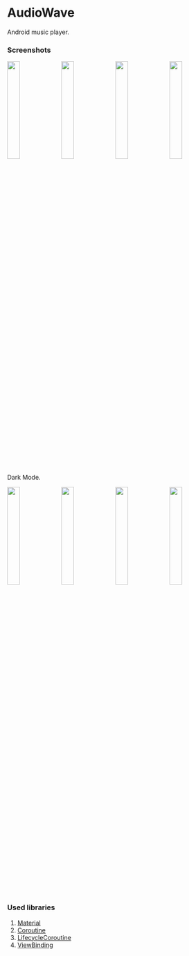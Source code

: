 
# AudioWave
Android music player.

### Screenshots
<div style="dispaly:flex">
    <img src="https://user-images.githubusercontent.com/25738593/171998333-94ab4c37-8747-4bad-a856-5b0faa45a918.jpg" width="24%">
    <img src="https://user-images.githubusercontent.com/25738593/171998337-959f343d-5fbd-465b-82ec-3b40b83373d9.jpg" width="24%">
    <img src="https://user-images.githubusercontent.com/25738593/171998342-61b342e0-e3b6-4d54-9b22-d71521be042c.jpg" width="24%">
    <img src="https://user-images.githubusercontent.com/25738593/171998362-0220679d-d87a-4261-a7c5-b7732dba64c0.jpg" width="24%">
</div>

Dark Mode.
<div style="dispaly:flex">
    <img src="https://user-images.githubusercontent.com/25738593/171998449-fdda845f-e543-40fd-8b55-422eb1c8c036.jpg" width="24%">
    <img src="https://user-images.githubusercontent.com/25738593/171998453-e6c20810-53c6-489c-9ed3-c34837f1a5bc.jpg" width="24%">
    <img src="https://user-images.githubusercontent.com/25738593/171998455-cff859b9-c65f-4767-886b-1e3f858502f2.jpg" width="24%">
    <img src="https://user-images.githubusercontent.com/25738593/171998458-d3f07941-96d6-4eb9-9458-d73e216aa8d9.jpg" width="24%">
</div>

### Used libraries
1. [Material](https://material.io/)
2. [Coroutine](https://github.com/Kotlin/kotlinx.coroutines)
3. [LifecycleCoroutine](https://developer.android.com/topic/libraries/architecture/coroutines)
4. [ViewBinding](https://developer.android.com/topic/libraries/view-binding)